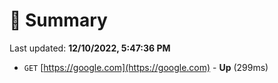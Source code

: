 # 📖 Summary
Last updated: **12/10/2022, 5:47:36 PM**

- `GET` [https://google.com](https://google.com) - **Up** (299ms)
